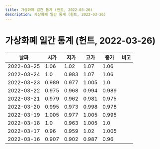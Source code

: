 ```yaml
---
title: 가상화폐 일간 통계 (헌트, 2022-03-26)
description: 가상화폐 일간 통계 (헌트, 2022-03-26)
---
```


가상화폐 일간 통계 (헌트, 2022-03-26)
===

|날짜|시가|저가|고가|종가|비고|
|--|--|--|--|--|--|
|2022-03-25|1.06|1.02|1.07|1.06|    |
|2022-03-24|1.0|0.983|1.07|1.06|    |
|2022-03-23|0.989|0.977|1.005|1.0|    |
|2022-03-22|0.975|0.968|0.994|0.989|    |
|2022-03-21|0.979|0.962|0.981|0.975|    |
|2022-03-20|0.995|0.973|0.998|0.978|    |
|2022-03-19|1.005|0.977|1.005|0.995|    |
|2022-03-18|1.0|0.963|1.005|1.0|    |
|2022-03-17|0.96|0.959|1.02|1.005|    |
|2022-03-16|0.907|0.902|0.987|0.96|    |
